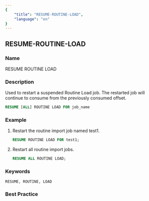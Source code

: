 ```yaml
---
{
    "title": "RESUME-ROUTINE-LOAD",
    "language": "en"
}
---
```


<!--
Licensed to the Apache Software Foundation (ASF) under one
or more contributor license agreements.  See the NOTICE file
distributed with this work for additional information
regarding copyright ownership.  The ASF licenses this file
to you under the Apache License, Version 2.0 (the
"License"); you may not use this file except in compliance
with the License.  You may obtain a copy of the License at

  http://www.apache.org/licenses/LICENSE-2.0

Unless required by applicable law or agreed to in writing,
software distributed under the License is distributed on an
"AS IS" BASIS, WITHOUT WARRANTIES OR CONDITIONS OF ANY
KIND, either express or implied.  See the License for the
specific language governing permissions and limitations
under the License.
-->

## RESUME-ROUTINE-LOAD

### Name

RESUME ROUTINE LOAD

### Description

Used to restart a suspended Routine Load job. The restarted job will continue to consume from the previously consumed offset.

```sql
RESUME [ALL] ROUTINE LOAD FOR job_name
````

### Example

1. Restart the routine import job named test1.

    ```sql
    RESUME ROUTINE LOAD FOR test1;
    ````

2. Restart all routine import jobs.

    ```sql
    RESUME ALL ROUTINE LOAD;
    ````

### Keywords

    RESUME, ROUTINE, LOAD

### Best Practice

